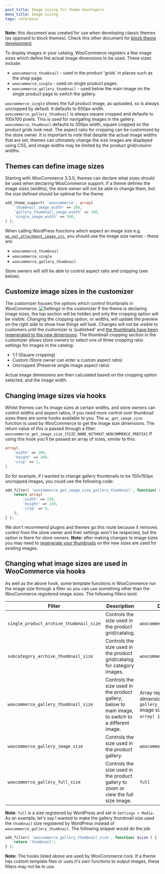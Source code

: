```yaml
---
post_title: Image sizing for theme developers
menu_title: Image sizing
tags: reference
---
```


**Note:** this document was created for use when developing classic themes (as opposed to block themes). Check this other document for [block theme development](../block-theme-development/theming-woo-blocks.md).

To display images in your catalog, WooCommerce registers a few image sizes which define the actual image dimensions to be used. These sizes include:

- `woocommerce_thumbnail` - used in the product 'grids' in places such as the shop page.
- `woocommerce_single` - used on single product pages.
- `woocommerce_gallery_thumbnail` - used below the main image on the single product page to switch the gallery.

`woocommerce_single` shows the full product image, as uploaded, so is always uncropped by default. It defaults to 600px width. `woocommerce_gallery_thumbnail` is always square cropped and defaults to 100x100 pixels. This is used for navigating images in the gallery. `woocommerce_thumbnail` defaults to 300px width, square cropped so the product grids look neat. The aspect ratio for cropping can be customized by the store owner. It is important to note that despite the actual image widths that are set, themes can ultimately change the size images are displayed using CSS, and image widths may be limited by the product grid/column widths.

## Themes can define image sizes

Starting with WooCommerce 3.3.0, themes can declare what sizes should be used when declaring WooCommerce support. If a theme defines the image sizes (widths), the store owner will not be able to change them, but the size defined should be optimal for the theme.

```php
add_theme_support( 'woocommerce', array(
    'thumbnail_image_width' => 200,
    'gallery_thumbnail_image_width' => 100,
    'single_image_width' => 500,
) );
```

When calling WordPress functions which expect an image size e.g. [`wp_get_attachment_image_src`](https://developer.wordpress.org/reference/functions/wp_get_attachment_image_src), you should use the image size names - these are:

- `woocommerce_thumbnail`
- `woocommerce_single`
- `woocommerce_gallery_thumbnail`

Store owners will still be able to control aspect ratio and cropping (see below).

## Customize image sizes in the customizer

The customizer houses the options which control thumbnails in WooCommerce. ![Settings in the customizer](https://woocommerce.wordpress.com/wp-content/uploads/2017/12/imagefeature.png?w=712) If the theme is declaring image sizes, the top section will be hidden and only the cropping option will be visible. Changing the cropping option, or widths, will update the preview on the right side to show how things will look. Changes will not be visible to customers until the customizer is  'published' and [the thumbnails have been regenerated to the new dimensions](./thumbnail-image-regeneration.md). The thumbnail cropping section in the customizer allows store owners to select one of three cropping ratio settings for images in the catalog:

- 1:1 (Square cropping)
- Custom (Store owner can enter a custom aspect ratio)
- Uncropped (Preserve single image aspect ratio)

Actual image dimensions are then calculated based on the cropping option selected, and the image width.

## Changing image sizes via hooks

Whilst themes can fix image sizes at certain widths, and store owners can control widths and aspect ratios, if you need more control over thumbnail sizes there are some hooks available to you. The `wc_get_image_size` function is used by WooCommerce to get the image size dimensions. The return value of this is passed through a filter: `woocommerce_get_image_size_{SIZE_NAME_WITHOUT_WOOCOMMERCE_PREFIX}` If using this hook you'll be passed an array of sizes, similar to this:

```php
array(
    'width' => 200,
    'height' => 200,
    'crop' => 1,
)
```

So for example, if I wanted to change gallery thumbnails to be 150x150px uncropped images, you could use the following code:

```php
add_filter( 'woocommerce_get_image_size_gallery_thumbnail', function( $size ) {
    return array(
        'width' => 150,
        'height' => 150,
        'crop' => 0,
    );
} );
```

We don't recommend plugins and themes go this route because it removes control from the store owner and their settings won't be respected, but the option is there for store owners. **Note:** after making changes to image sizes you may need to [regenerate your thumbnails](https://github.com/woocommerce/woocommerce/wiki/Thumbnail-Image-Regeneration-in-3.3) so the new sizes are used for existing images.

## Changing what image sizes are used in WooCommerce via hooks

As well as the above hook, some template functions in WooCommerce run the image size through a filter so you can use something other than the WooCommerce registered image sizes. The following filters exist:

| Filter                                | Description                                                       | Default                            |
|---------------------------------------|-------------------------------------------------------------------|------------------------------------|
| `single_product_archive_thumbnail_size` | Controls the size used in the product grid/catalog.                | `woocommerce_thumbnail`            |
| `subcategory_archive_thumbnail_size`    | Controls the size used in the product grid/catalog for category images. | `woocommerce_thumbnail`            |
| `woocommerce_gallery_thumbnail_size`    | Controls the size used in the product gallery, below to main image, to switch to a different image. | Array representing the dimensions of the `gallery_thumbnail` image size. Usually `array( 100, 100 )`. |
| `woocommerce_gallery_image_size`        | Controls the size used in the product gallery.                    | `woocommerce_single`               |
| `woocommerce_gallery_full_size`         | Controls the size used in the product gallery to zoom or view the full size image. | `full`                             |

**Note:** `full` is a size registered by WordPress and set in `Settings > Media.` As an example, let's say I wanted to make the gallery thumbnail size used the `thumbnail` size registered by WordPress instead of `woocommerce_gallery_thumbnail`. The following snippet would do the job:

```php
add_filter( 'woocommerce_gallery_thumbnail_size', function( $size ) {
    return 'thumbnail';
} );
```

**Note:** The hooks listed above are used by WooCommerce core. If a theme has custom template files or uses it's own functions to output images, these filters may not be in use.
